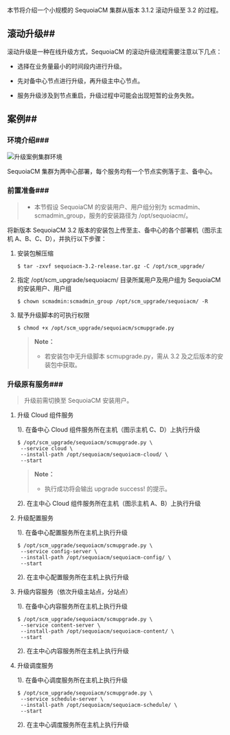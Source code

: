 本节将介绍一个小规模的 SequoiaCM 集群从版本 3.1.2 滚动升级至 3.2 的过程。

## 滚动升级##

滚动升级是一种在线升级方式，SequoiaCM 的滚动升级流程需要注意以下几点：

- 选择在业务量最小的时间段内进行升级。

- 先对备中心节点进行升级，再升级主中心节点。

- 服务升级涉及到节点重启，升级过程中可能会出现短暂的业务失败。

## 案例##

### 环境介绍###

![升级案例集群环境][env_upgrade_case]

SequoiaCM 集群为两中心部署，每个服务均有一个节点实例落于主、备中心。

### 前置准备###

> - 本节假设 SequoiaCM 的安装用户、用户组分别为 scmadmin、scmadmin_group，服务的安装路径为 /opt/sequoiacm/。

将新版本 SequoiaCM 3.2 版本的安装包上传至主、备中心的各个部署机（图示主机 A、B、C、D），并执行以下步骤：

1. 安装包解压缩

   ```
   $ tar -zxvf sequoiacm-3.2-release.tar.gz -C /opt/scm_upgrade/
   ```

2. 指定 /opt/scm_upgrade/sequoiacm/ 目录所属用户及用户组为 SequoiaCM 的安装用户、用户组

   ```
   $ chown scmadmin:scmadmin_group /opt/scm_upgrade/sequoiacm/ -R
   ```

3. 赋予升级脚本的可执行权限

   ```
   $ chmod +x /opt/scm_upgrade/sequoiacm/scmupgrade.py
   ```

   > **Note：**
   >
   >  * 若安装包中无升级脚本 scmupgrade.py，需从 3.2 及之后版本的安装包中获取。

### 升级原有服务###

> 升级前需切换至 SequoiaCM 安装用户。

1. 升级 Cloud 组件服务

   1). 在备中心 Cloud 组件服务所在主机（图示主机 C、D）上执行升级

   ```
   $ /opt/scm_upgrade/sequoiacm/scmupgrade.py \
	--service cloud \
	--install-path /opt/sequoiacm/sequoiacm-cloud/ \
	--start
   ```

   > **Note：**
   >
   >  * 执行成功将会输出 upgrade success! 的提示。

   2). 在主中心 Cloud 组件服务所在主机（图示主机 A、B）上执行升级

2. 升级配置服务

   1). 在备中心配置服务所在主机上执行升级

   ```
   $ /opt/scm_upgrade/sequoiacm/scmupgrade.py \
	--service config-server \
	--install-path /opt/sequoiacm/sequoiacm-config/ \
	--start
   ```

   2). 在主中心配置服务所在主机上执行升级

3. 升级内容服务（依次升级主站点，分站点）

   1). 在备中心内容服务所在主机上执行升级

   ```
   $ /opt/scm_upgrade/sequoiacm/scmupgrade.py \
	--service content-server \
	--install-path /opt/sequoiacm/sequoiacm-content/ \
	--start
   ```

   2). 在主中心内容服务所在主机上执行升级

4. 升级调度服务

   1). 在备中心调度服务所在主机上执行升级

   ```
   $ /opt/scm_upgrade/sequoiacm/scmupgrade.py \
	--service schedule-server \
	--install-path /opt/sequoiacm/sequoiacm-schedule/ \
	--start
   ```

   2). 在主中心调度服务所在主机上执行升级

[om_deploy]:Om/deploy.md

[daemon_deploy]:Maintainance/Daemon/deploy.md

[env_upgrade_case]:Maintainance/Upgrade/env_upgrade_case.png